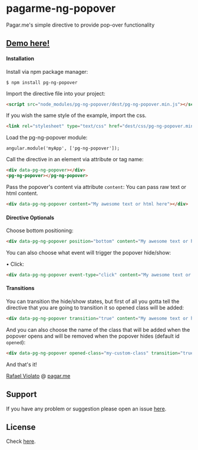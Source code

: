 # pagarme-ng-popover
Pagar.me's simple directive to provide pop-over functionality

## [Demo here!](http://pagarme.github.io/pagarme-ng-popover/)

#### Installation

Install via npm package manager:
```
$ npm install pg-ng-popover
```

Import the directive file into your project:
```html
<script src="node_modules/pg-ng-popover/dest/pg-ng-popover.min.js"></script>
```

If you wish the same style of the example, import the css.
```html
<link rel="stylesheet" type="text/css" href="dest/css/pg-ng-popover.min.css">
```

Load the pg-ng-popover module:
```javscript
angular.module('myApp', ['pg-ng-popover']);
```

Call the directive in an element via attribute or tag name:
```html
<div data-pg-ng-popover></div>
<pg-ng-popover></pg-ng-popover>
```

Pass the popover's content via attribute `content`:
You can pass raw text or html content.

```html
<div data-pg-ng-popover content="My awesome text or html here"></div>
```

#### Directive Optionals

Choose bottom positioning:

```html
<div data-pg-ng-popover position="bottom" content="My awesome text or html here"></div>
```

You can also choose what event will trigger the popover hide/show:

• Click:
```html
<div data-pg-ng-popover event-type="click" content="My awesome text or html here"></div>
```


#### Transitions

You can transition the hide/show states, but first of all you gotta tell the directive that you are going to transition it so opened class will be added:

```html
<div data-pg-ng-popover transition="true" content="My awesome text or html here"></div>
```

And you can also choose the name of the class that will be added when the popover opens and will be removed when the popover hides (default id `opened`):

```html
<div data-pg-ng-popover opened-class="my-custom-class" transition="true" content="My awesome text or html here"></div>
```

And that's it!

[Rafael Violato](http://rviolato.com) @ [pagar.me](http://pagar.me)

## Support
If you have any problem or suggestion please open an issue [here](https://github.com/pagarme/pagarme-ng-popover/issues).

## License

Check [here](LICENSE).
